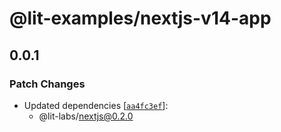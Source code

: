 # @lit-examples/nextjs-v14-app

## 0.0.1

### Patch Changes

- Updated dependencies [[`aa4fc3ef`](https://github.com/lit/lit/commit/aa4fc3eff349b202861e597ef7554934b9eaa19a)]:
  - @lit-labs/nextjs@0.2.0
